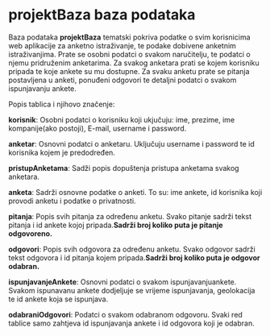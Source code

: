 # **projektBaza** baza podataka

Baza podataka **projektBaza** tematski pokriva podatke o svim korisnicima web aplikacije za anketno istraživanje, te podake dobivene anketnim istraživanjima. Prate se osobni podatci o svakom naručitelju, te podatci o njemu pridruženim anketarima. Za svakog anketara prati se kojem korisniku pripada te koje ankete su mu dostupne. Za svaku anketu prate se pitanja postavljena u anketi, ponuđeni odgovori te detaljni podatci o svakom ispunjavanju ankete. 

Popis tablica i njihovo značenje:

**korisnik**:
Osobni podatci o korisniku koji ukjučuju: ime, prezime, ime kompanije(ako postoji), E-mail, username i password.

**anketar**: 
Osnovni podatci o anketaru. Uključuju username i password te id korisnika kojem je predodređen.

**pristupAnketama**:
Sadži popis dopuštenja pristupa anketama svakog anketara.

**anketa**:
Sadrži osnovne podatke o anketi. To su: ime ankete, id korisnika koji provodi anketu i podatke o privatnosti.

**pitanja**:
Popis svih pitanja za određenu anketu. Svako pitanje sadrži tekst pitanja i id ankete kojoj pripada.**Sadrži broj koliko puta je pitanje odgovoreno.**

**odgovori**:
Popis svih odgovora za određenu anketu. Svako odgovor sadrži tekst odgovora i id pitanja kojem pripada.**Sadrži broj koliko puta je odgovor odabran.**

**ispunjavanjeAnkete**:
Osnovni podatci o svakom ispunjavanjuankete. Svakom ispunavanu ankete dodjeljuje se vrijeme ispunjavanja, geolokacija te id ankete koja se ispunjava.

**odabraniOdgovori**:
Podatci o svakom odabranom odgovoru. Svaki red tablice samo zahtjeva id ispunjavanja ankete i id odgovora koji je odabran.
